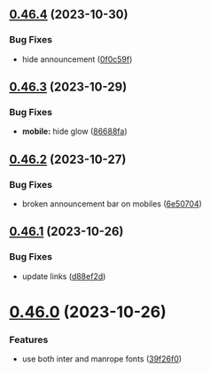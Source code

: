 ## [0.46.4](https://github.com/onesoft-sudo/sudobot-dashboard/compare/v0.46.3...v0.46.4) (2023-10-30)


### Bug Fixes

* hide announcement ([0f0c59f](https://github.com/onesoft-sudo/sudobot-dashboard/commit/0f0c59ff8f4e0fb66481ced81d01f178d6af1ad7))



## [0.46.3](https://github.com/onesoft-sudo/sudobot-dashboard/compare/v0.46.2...v0.46.3) (2023-10-29)


### Bug Fixes

* **mobile:** hide glow ([86688fa](https://github.com/onesoft-sudo/sudobot-dashboard/commit/86688fa0e5e820cd1726b02a570f4703b8f679ff))



## [0.46.2](https://github.com/onesoft-sudo/sudobot-dashboard/compare/v0.46.1...v0.46.2) (2023-10-27)


### Bug Fixes

* broken announcement bar on mobiles ([6e50704](https://github.com/onesoft-sudo/sudobot-dashboard/commit/6e50704c68d0e25b5b53f4ff3fb28ccd2a0cf84c))



## [0.46.1](https://github.com/onesoft-sudo/sudobot-dashboard/compare/v0.46.0...v0.46.1) (2023-10-26)


### Bug Fixes

* update links ([d88ef2d](https://github.com/onesoft-sudo/sudobot-dashboard/commit/d88ef2d2de90f534e32b7a5f1573f7419e3a91ee))



# [0.46.0](https://github.com/onesoft-sudo/sudobot-dashboard/compare/v0.45.0...v0.46.0) (2023-10-26)


### Features

* use both inter and manrope fonts ([39f26f0](https://github.com/onesoft-sudo/sudobot-dashboard/commit/39f26f060d8ad7f65edd95378116f75382718a85))




